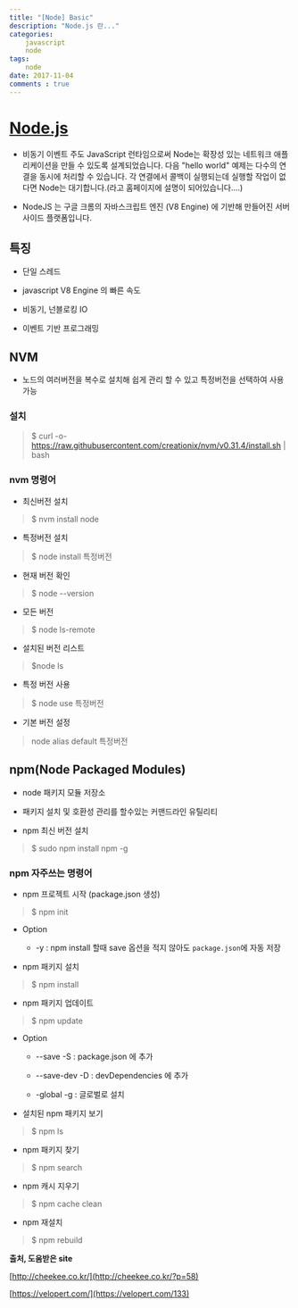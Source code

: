 ```yaml
---
title: "[Node] Basic"
description: "Node.js 란..." 
categories: 
    javascript
    node
tags: 
    node
date: 2017-11-04
comments : true
---
```



# [Node.js](https://nodejs.org/ko/)
 
* 비동기 이벤트 주도 JavaScript 런타임으로써 Node는 확장성 있는 네트워크 애플리케이션을 만들 수 있도록 설계되었습니다.
 다음 "hello world" 예제는 다수의 연결을 동시에 처리할 수 있습니다.
 각 연결에서 콜백이 실행되는데 실행할 작업이 없다면 Node는 대기합니다.(라고 홈페이지에 설명이 되어있습니다....)
 
* NodeJS 는 구글 크롬의 자바스크립트 엔진 (V8 Engine) 에 기반해 만들어진 서버 사이드 플랫폼입니다.

## 특징

* 단일 스레드

* javascript V8 Engine 의 빠른 속도

* 비동기, 넌블로킹 IO

* 이벤트 기반 프로그래밍

## NVM

* 노드의 여러버전을 복수로 설치해 쉽게 관리 할 수 있고 특정버전을 선택하여 사용 가능

### 설치

> $ curl -o- https://raw.githubusercontent.com/creationix/nvm/v0.31.4/install.sh | bash

### nvm 명령어

* 최신버전 설치

> $ nvm install node 

* 특정버전 설치

> $ node install 특정버전

* 현재 버전 확인

> $ node --version

* 모든 버전 

> $ node ls-remote

* 설치된 버전 리스트

> $node ls

* 특정 버전 사용

> $ node use 특정버전

* 기본 버전 설정

> node alias default 특정버전

## npm(Node Packaged Modules)

* node 패키지 모듈 저장소

* 패키지 설치 및 호환성 관리를 할수있는 커맨드라인 유틸리티

* npm 최신 버전 설치

> $ sudo npm install npm -g

### npm 자주쓰는 명령어

* npm 프로젝트 시작 (package.json 생성)

> $ npm init

* Option

    * -y : npm install 할때 save 옵션을 적지 않아도 `package.json`에 자동 저장

* npm 패키지 설치

> $ npm install

* npm 패키지 업데이트

> $ npm update

* Option

   * --save -S : package.json 에 추가
    
   * --save-dev -D : devDependencies 에 추가
    
   * -global -g : 글로벌로 설치

* 설치된 npm 패키지 보기

> $ npm ls

* npm 패키지 찾기

> $ npm search

* npm 캐시 지우기

> $ npm cache clean

* npm 재설치 

> $ npm rebuild


**출처, 도움받은 site**

[http://cheekee.co.kr/](http://cheekee.co.kr/?p=58)

[https://velopert.com/](https://velopert.com/133)